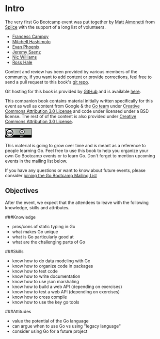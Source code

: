# Intro

The very first Go Bootcamp event was put together by [Matt
Aimonetti](http://matt.aimonetti.net) from
[Splice](https://splice.com) with the support of a long list of volunteers.

* [Francesc Campoy](https://twitter.com/francesc)
* [Mitchell Hashimoto](https://twitter.com/mitchellh)
* [Evan Phoenix](https://twitter.com/evanphx)
* [Jeremy Saenz](https://twitter.com/codegangsta)
* [Nic Williams](https://twitter.com/drnic)
* [Ross Hale](https://twitter.com/rrrosss)


Content and review has been provided by various members of the
community, if you want to add content or provide corrections, feel free
to send a pull request to this book's [git repo](https://github.com/gobootcamp/book).

Git hosting for this book is provided by [GitHub](https://github.com)
and is available [here](https://github.com/gobootcamp/book).

This companion book contains material initially written specifically
for this event as well as content from Google & the [Go team](http://tour.golang.org/) under [Creative Commons Attribution
3.0 License](http://creativecommons.org/licenses/by/3.0/) and code under licensed under a BSD license.
The rest of of the content is also provided under [Creative Commons Attribution
3.0 License](http://creativecommons.org/licenses/by/3.0/).

![Creative Commons Attribution](images/cc-by.png)

This material is going to grow over time and is meant as a reference to
people learning Go.
Feel free to use this book to help you organize your own Go Bootcamp events or to learn
Go. Don't forget to mention upcoming events in the mailing list below.

If you have any questions or want to know about future events, please
consider [joining the Go Bootcamp Mailing List](http://groups.google.com/d/forum/golang-bootcamp)


## Objectives

After the event, we expect that the attendees to leave with the
following knowledge, skills and attributes.

###Knowledge
* pros/cons of static typing in Go
* what makes Go unique
* what is Go particularly good at
* what are the challenging parts of Go

###Skills
* know how to do data modeling with Go
* know how to organize code in packages
* know how to test code
* know how to write documentation
* know how to use json marshaling
* know how to build a web API (depending on exercises)
* know how to test a web API (depending on exercises)
* know how to cross compile
* know how to use the key go tools

###Attitudes
* value the potential of the Go language
* can argue when to use Go vs using "legacy language"
* consider using Go for a future project
